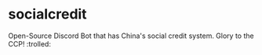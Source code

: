 # socialcredit
Open-Source Discord Bot that has China's social credit system. Glory to the CCP! :trolled:

